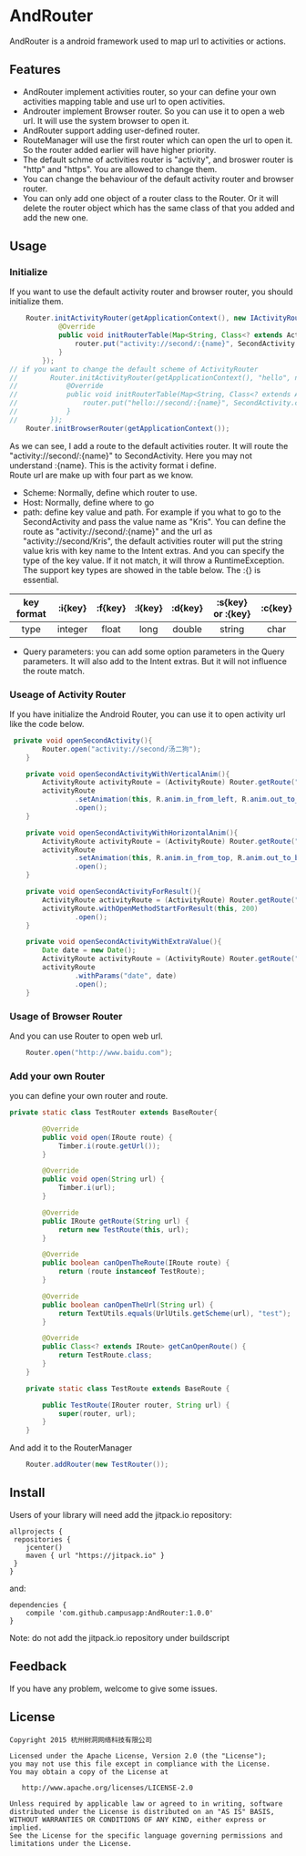 # AndRouter
AndRouter is a android framework used to map url to activities or actions. 

## Features
- AndRouter implement activities router, so your can define your own activities mapping table and use url to open activities.
- Androuter implement Browser router. So you can use it to open a web url. It will use the system browser to open it.
- AndRouter support adding user-defined router. 
- RouteManager will use the first router which can open the url to open it. So the router added earlier will have higher priority.
- The default schme of activities router is "activity", and broswer router is "http" and "https". You are allowed to change them.
- You can change the behaviour of the default activity router and browser router.
- You can only add one object of a router class to the Router. Or it will delete the router object which has the same class of that you added and add the new one.

## Usage
### Initialize
If you want to use the default activity router and browser router, you should initialize them.   

```java
    Router.initActivityRouter(getApplicationContext(), new IActivityRouteTableInitializer() {
            @Override
            public void initRouterTable(Map<String, Class<? extends Activity>> router) {
                router.put("activity://second/:{name}", SecondActivity.class);
            }
        });
// if you want to change the default scheme of ActivityRouter
//        Router.initActivityRouter(getApplicationContext(), "hello", new IActivityRouteTableInitializer() {
//            @Override
//            public void initRouterTable(Map<String, Class<? extends Activity>> router) {
//                router.put("hello://second/:{name}", SecondActivity.class);
//            }
//        });
    Router.initBrowserRouter(getApplicationContext());

```

As we can see, I add a route to the default activities router. It will route the "activity://second/:{name}" to SecondActivity. Here you may not understand :{name}. This is the activity format i define.     
Route url are make up with four part as we know. 

- Scheme: Normally, define which router to use.
- Host: Normally, define where to go
- path: define key value and path. For example if you what to go to the SecondActivity and pass the value name as "Kris". You can define the route as "activity://second/:{name}" and the url as "activity://second/Kris", the default activities router will put the string value kris with key name to the Intent extras. And you can specify the type of the key value. If it not match, it will throw a RuntimeException. The support key types are showed in the table below. The :{} is essential.

|   key format |  :i{key}  | :f{key} | :l{key}  | :d{key}    |   :s{key} or :{key} | :c{key} |
|:-------:     |:--------: | :------:| :------: | :--------: |   :-------: | :----:|
|   type       |   integer |  float  |   long   |   double   |     string | char|
- Query parameters: you can add some option parameters in the Query parameters. It will also add to the Intent extras. But it will not influence the route match.

### Useage of Activity Router
If you have initialize the Android Router, you can use it to open activity url like the code below.

```java
 private void openSecondActivity(){
        Router.open("activity://second/汤二狗");
    }

    private void openSecondActivityWithVerticalAnim(){
        ActivityRoute activityRoute = (ActivityRoute) Router.getRoute("activity://second/汤二狗");
        activityRoute
                .setAnimation(this, R.anim.in_from_left, R.anim.out_to_right)
                .open();
    }

    private void openSecondActivityWithHorizontalAnim(){
        ActivityRoute activityRoute = (ActivityRoute) Router.getRoute("activity://second/汤二狗");
        activityRoute
                .setAnimation(this, R.anim.in_from_top, R.anim.out_to_bottom)
                .open();
    }

    private void openSecondActivityForResult(){
        ActivityRoute activityRoute = (ActivityRoute) Router.getRoute("activity://second/汤二狗");
        activityRoute.withOpenMethodStartForResult(this, 200)
                .open();
    }

    private void openSecondActivityWithExtraValue(){
        Date date = new Date();
        ActivityRoute activityRoute = (ActivityRoute) Router.getRoute("activity://third");
        activityRoute
                .withParams("date", date)
                .open();
    }

```

### Usage of Browser Router
And you can use Router to open web url.

```java
	Router.open("http://www.baidu.com");
```

### Add your own Router
you can define your own router and route.

```java
private static class TestRouter extends BaseRouter{

        @Override
        public void open(IRoute route) {
            Timber.i(route.getUrl());
        }

        @Override
        public void open(String url) {
            Timber.i(url);
        }

        @Override
        public IRoute getRoute(String url) {
            return new TestRoute(this, url);
        }

        @Override
        public boolean canOpenTheRoute(IRoute route) {
            return (route instanceof TestRoute);
        }

        @Override
        public boolean canOpenTheUrl(String url) {
            return TextUtils.equals(UrlUtils.getScheme(url), "test");
        }

        @Override
        public Class<? extends IRoute> getCanOpenRoute() {
            return TestRoute.class;
        }
    }

    private static class TestRoute extends BaseRoute {

        public TestRoute(IRouter router, String url) {
            super(router, url);
        }
    }
```

And add it to the RouterManager

```java
	Router.addRouter(new TestRouter());
```
## Install
Users of your library will need add the jitpack.io repository:

```
allprojects {
 repositories {
    jcenter()
    maven { url "https://jitpack.io" }
 }
}
```

and:

```
dependencies {
    compile 'com.github.campusapp:AndRouter:1.0.0'
}
```

Note: do not add the jitpack.io repository under buildscript

## Feedback
If you have any problem, welcome to give some issues.

## License
```
Copyright 2015 杭州树洞网络科技有限公司

Licensed under the Apache License, Version 2.0 (the "License");
you may not use this file except in compliance with the License.
You may obtain a copy of the License at

   http://www.apache.org/licenses/LICENSE-2.0

Unless required by applicable law or agreed to in writing, software
distributed under the License is distributed on an "AS IS" BASIS,
WITHOUT WARRANTIES OR CONDITIONS OF ANY KIND, either express or implied.
See the License for the specific language governing permissions and
limitations under the License.
```